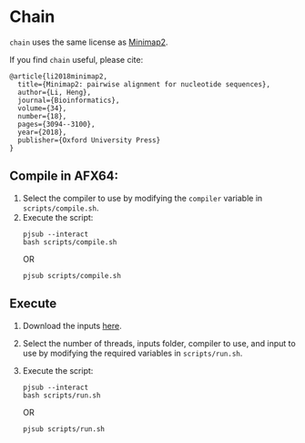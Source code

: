 # Chain

`chain` uses the same license as [Minimap2](https://github.com/lh3/minimap2).

If you find `chain` useful, please cite:

```
@article{li2018minimap2,
  title={Minimap2: pairwise alignment for nucleotide sequences},
  author={Li, Heng},
  journal={Bioinformatics},
  volume={34},
  number={18},
  pages={3094--3100},
  year={2018},
  publisher={Oxford University Press}
}
```

## Compile in AFX64:

1. Select the compiler to use by modifying the `compiler` variable in `scripts/compile.sh`. 
2. Execute the script:
    ```
    pjsub --interact
    bash scripts/compile.sh
    ```
    OR
    ```
    pjsub scripts/compile.sh
    ```

## Execute

1. Download the inputs [here](https://genomicsbench.eecs.umich.edu/input-datasets.tar.gz).

2. Select the number of threads, inputs folder, compiler to use, and input to use by modifying the required variables in `scripts/run.sh`. 

3. Execute the script:
    ```
    pjsub --interact
    bash scripts/run.sh
    ```
    OR
    ```
    pjsub scripts/run.sh
    ```

